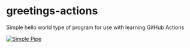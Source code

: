 # greetings-actions
Simple hello world type of program for use with learning GitHub Actions

[![Simple Pipe](https://github.com/JSheldon3488/greetings-actions/actions/workflows/simple-pipe.yml/badge.svg)](https://github.com/JSheldon3488/greetings-actions/actions/workflows/simple-pipe.yml)

